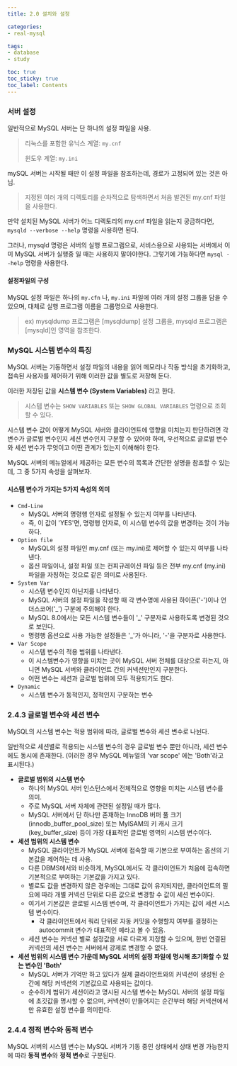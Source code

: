 ```yaml
---
title: 2.0 설치와 설정

categories:
- real-mysql

tags:
- database
- study

toc: true
toc_sticky: true
toc_label: Contents
---
```


### 서버 설정

일반적으로 MySQL 서버는 단 하나의 설정 파일을 사용.

> 리눅스를 포함한 유닉스 계열: `my.cnf`
>
> 윈도우 계열: `my.ini`

mySQL 서버는 시작될 때만 이 설정 파일을 참조하는데, 경로가 고정되어 있는 것은 아님.

> 지정된 여러 개의 디렉토리를 순차적으로 탐색하면서 처음 발견된 my.cnf 파일을 사용한다.

만약 설치된 MySQL 서버가 어느 디렉토리의 my.cnf 파일을 읽는지 궁금하다면, `mysqld --verbose --help` 명령을 사용하면 된다.

그러나, mysqld 명령은 서버의 실행 프로그램으로, 서비스용으로 사용되는 서버에서 이미 MySQL 서버가 실행중 일 때는 사용하지 말아야한다. 그렇기에 가능하다면 `mysql --help` 명령을 사용한다.

#### 설정파일의 구성

MySQL 설정 파일은 하나의 `my.cfn` 나, `my.ini` 파일에 여러 개의 설정 그룹을 담을 수 있으며, 대체로 실행 프로그램 이름을 그룹명으로 사용한다.

> ex) mysqldump 프로그램은 \[mysqldump] 설정 그룹을, mysqld 프로그램은 \[mysqld]인 영역을 참조한다.

### MySQL 시스템 변수의 특징

MySQL 서버는 기동하면서 설정 파일의 내용을 읽어 메모리나 작동 방식을 초기화하고, 접속된 사용자를 제어하기 위해 이러한 값을 별도로 저장해 둔다.

이러한 저장된 값을 **시스템 변수 (System Variables)** 라고 한다.

> 시스템 변수는 `SHOW VARIABLES` 또는 `SHOW GLOBAL VARIABLES` 명령으로 조회할 수 있다.

시스템 변수 값이 어떻게 MySQL 서버와 클라이언트에 영향을 미치는지 판단하려면 각 변수가 글로벌 변수인지 세션 변수인지 구분할 수 있어야 하며, 우선적으로 글로벌 변수와 세션 변수가 무엇이고 어떤 관계가 있는지 이해해야 한다.

MySQL 서버의 메뉴얼에서 제공하는 모든 변수의 목록과 간단한 설명을 참조할 수 있는데, 그 중 5가지 속성을 살펴보자.

#### **시스템 변수가 가지는 5가지 속성의 의미**

* `Cmd-Line`
  * MySQL 서버의 명령행 인자로 설정될 수 있는지 여부를 나타낸다.
  * 즉, 이 값이 'YES'면, 명령행 인자로, 이 시스템 변수의 값을 변경하는 것이 가능하다.
* `Option file`
  * MySQL의 설정 파일인 my.cnf (또는 my.ini)로 제어할 수 있는지 여부를 나타낸다.
  * 옵션 파일이나, 설정 파일 또는 컨피규레이션 파일 등은 전부 my.cnf (my.ini) 파일을 자칭하는 것으로 같은 의미로 사용된다.
* `System Var`
  * 시스템 변수인지 아닌지를 나타낸다.
  * MySQL 서버의 설정 파일을 작성할 때 각 변수명에 사용된 하이픈('-')이나 언더스코어('\_') 구분에 주의해야 한다.
  * MySQL 8.0에서는 모든 시스템 변수들이 '\_' 구분자로 사용하도록 변경된 것으로 보인다.
  * 명령행 옵션으로 사용 가능한 설정들은 '\_'가 아니라, '-'을 구분자로 사용한다.
* `Var Scope`
  * 시스템 변수의 적용 범위를 나타낸다.
  * 이 시스템변수가 영향을 미치는 곳이 MySQL 서버 전체를 대상으로 하는지, 아니면 MySQL 서버와 클라이언트 간의 커넥션만인지 구분한다.
  * 어떤 변수는 세션과 글로벌 범위에 모두 적용되기도 한다.
* `Dynamic`
  * 시스템 변수가 동적인지, 정적인지 구분하는 변수

### 2.4.3 글로벌 변수와 세션 변수

MySQL의 시스템 변수는 적용 범위에 따라, 글로벌 변수와 세션 변수로 나뉜다.

일반적으로 세션별로 적용되는 시스템 변수의 경우 글로벌 변수 뿐만 아니라, 세션 변수에도 동시에 존재한다. (이러한 경우 MySQL 메뉴얼의 'var scope' 에는 'Both'라고 표시된다.)

* **글로벌 범위의 시스템 변수**
  * 하나의 MySQL 서버 인스턴스에서 전체적으로 영향을 미치는 시스템 변수를 의미.
  * 주로 MySQL 서버 자체에 관련된 설정일 때가 많다.
  * MySQL 서버에서 단 하나만 존재하는 InnoDB 버퍼 풀 크기 (innodb\_buffer\_pool\_size) 또는 MyISAM의 키 캐시 크기(key\_buffer\_size) 등이 가장 대표적인 글로벌 영역의 시스템 변수이다.
* **세션 범위의 시스템 변수**
  * MySQL 클라이언트가 MySQL 서버에 접속할 때 기본으로 부여하는 옵션의 기본값을 제어하는 데 사용.
  * 다른 DBMS에서와 비슷하게, MySQL에서도 각 클라이언트가 처음에 접속하면 기본적으로 부여하는 기본값을 가지고 있다.
  * 별로도 값을 변경하지 않은 경우에는 그대로 값이 유지되지만, 클라이언트의 필요에 따라 개별 커넥션 단위로 다른 값으로 변경할 수 값이 세션 변수이다.
  * 여기서 기본값은 글로벌 시스템 변수며, 각 클라이언트가 가지는 값이 세션 시스템 변수이다.
    * 각 클라이언트에서 쿼리 단위로 자동 커밋을 수행할지 여부를 결정하는 autocommit 변수가 대표적인 예라고 볼 수 있음.
  * 세션 변수는 커넥션 별로 설정값을 서로 다르게 지정할 수 있으며, 한번 연결된 커넥션의 세션 변수는 서버에서 강제로 변경할 수 없다.
* **세션 범위의 시스템 변수 가운데 MySQL 서버의 설정 파일에 명시해 초기화할 수 있는 변수인 'Both'**
  * MySQL 서버가 기억만 하고 있다가 실제 클라이언트와의 커넥션이 생성된 순간에 해당 커넥션의 기본값으로 사용되는 값이다.
  * 순수하게 범위가 세션이라고 명시된 시스템 변수는 MySQL 서버의 설정 파일에 초깃값을 명시할 수 없으며, 커넥션이 만들어지는 순간부터 해당 커넥션에서만 유효한 설정 변수를 의미한다.

### 2.4.4 정적 변수와 동적 변수

MySQL 서버의 시스템 변수는 MySQL 서버가 기동 중인 상태에서 상태 변경 가능한지에 따라 **동적 변수**와 **정적 변수**로 구분된다.